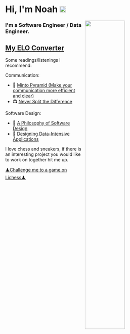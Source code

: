 

# Hi, I'm Noah <img src="https://media.giphy.com/media/hvRJCLFzcasrR4ia7z/giphy.gif" width="20px">

<img align="right" src="https://lichess1.org/game/export/gif/black/ozsnbmZN.gif" width="50%" height="50%"/>

<h3 align="left">I'm a Software Engineer / Data Engineer. </h3>

## [My ELO Converter](https://github.com/noakanois/Chesscom_Lichess_ELO_converter)



Some readings/listenings I recommend:

Communication:
- 📰 [Minto Pyramid (Make your communication more efficient and clear)](https://untools.co/minto-pyramid)
- 📺 [Never Split the Difference](https://www.youtube.com/watch?v=guZa7mQV1l0)

Software Design:
- 📕 [A Philosophy of Software Design](https://www.goodreads.com/book/show/39996759-a-philosophy-of-software-design)
- 📕 [Designing Data-Intensive Applications](https://www.goodreads.com/book/show/23463279-designing-data-intensive-applications)

I love chess and sneakers, if there is an interesting project you would like to work on together hit me up.

<a align="left" href="https://lichess.org/@/Noakanoi">♟️Challenge me to a game on Lichess♟️ </a>
<p align="left">
</p>

